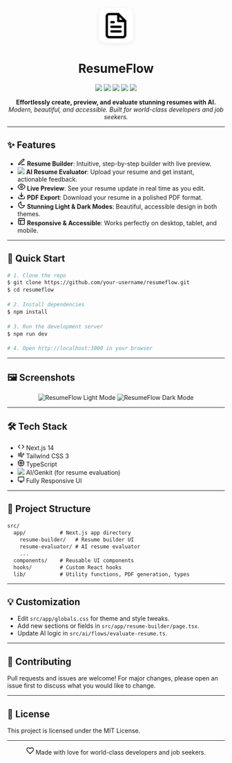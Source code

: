 <p align="center">
  <img src="https://raw.githubusercontent.com/feathericons/feather/master/icons/file-text.svg" width="64" height="64" alt="ResumeFlow Logo" style="background:white;border-radius:16px;padding:8px;box-shadow:0 2px 12px rgba(0,0,0,0.08);" />
</p>

<h1 align="center">ResumeFlow</h1>

<p align="center">
  <img src="https://img.shields.io/badge/Next.js-14-blue?logo=nextdotjs" />
  <img src="https://img.shields.io/badge/TailwindCSS-3.x-38bdf8?logo=tailwindcss" />
  <img src="https://img.shields.io/badge/TypeScript-5.x-3178c6?logo=typescript" />
  <img src="https://img.shields.io/badge/AI%20Powered-Resume%20Builder-teal" />
  <img src="https://img.shields.io/badge/License-MIT-green.svg" />
</p>

<p align="center">
  <b>Effortlessly create, preview, and evaluate stunning resumes with AI.</b><br/>
  <i>Modern, beautiful, and accessible. Built for world-class developers and job seekers.</i>
</p>

---

## ✨ Features

- <img src="https://raw.githubusercontent.com/feathericons/feather/master/icons/edit-3.svg" width="18"/> **Resume Builder**: Intuitive, step-by-step builder with live preview.
- <img src="https://raw.githubusercontent.com/feathericons/feather/master/icons/sparkles.svg" width="18"/> **AI Resume Evaluator**: Upload your resume and get instant, actionable feedback.
- <img src="https://raw.githubusercontent.com/feathericons/feather/master/icons/eye.svg" width="18"/> **Live Preview**: See your resume update in real time as you edit.
- <img src="https://raw.githubusercontent.com/feathericons/feather/master/icons/download.svg" width="18"/> **PDF Export**: Download your resume in a polished PDF format.
- <img src="https://raw.githubusercontent.com/feathericons/feather/master/icons/moon.svg" width="18"/> **Stunning Light & Dark Modes**: Beautiful, accessible design in both themes.
- <img src="https://raw.githubusercontent.com/feathericons/feather/master/icons/layout.svg" width="18"/> **Responsive & Accessible**: Works perfectly on desktop, tablet, and mobile.

---

## 🚀 Quick Start

```bash
# 1. Clone the repo
$ git clone https://github.com/your-username/resumeflow.git
$ cd resumeflow

# 2. Install dependencies
$ npm install

# 3. Run the development server
$ npm run dev

# 4. Open http://localhost:3000 in your browser
```

---

## 🖼️ Screenshots

<p align="center">
  <img src="https://user-images.githubusercontent.com/placeholder/resumeflow-light.png" width="400" alt="ResumeFlow Light Mode" />
  <img src="https://user-images.githubusercontent.com/placeholder/resumeflow-dark.png" width="400" alt="ResumeFlow Dark Mode" />
</p>

---

## 🛠️ Tech Stack

- <img src="https://raw.githubusercontent.com/feathericons/feather/master/icons/code.svg" width="16"/> Next.js 14
- <img src="https://raw.githubusercontent.com/feathericons/feather/master/icons/wind.svg" width="16"/> Tailwind CSS 3
- <img src="https://raw.githubusercontent.com/feathericons/feather/master/icons/cpu.svg" width="16"/> TypeScript
- <img src="https://raw.githubusercontent.com/feathericons/feather/master/icons/sparkles.svg" width="16"/> AI/Genkit (for resume evaluation)
- <img src="https://raw.githubusercontent.com/feathericons/feather/master/icons/monitor.svg" width="16"/> Fully Responsive UI

---

## 📁 Project Structure

```
src/
  app/           # Next.js app directory
    resume-builder/   # Resume builder UI
    resume-evaluator/ # AI resume evaluator
    ...
  components/    # Reusable UI components
  hooks/         # Custom React hooks
  lib/           # Utility functions, PDF generation, types
```

---

## 💡 Customization

- Edit `src/app/globals.css` for theme and style tweaks.
- Add new sections or fields in `src/app/resume-builder/page.tsx`.
- Update AI logic in `src/ai/flows/evaluate-resume.ts`.

---

## 🤝 Contributing

Pull requests and issues are welcome! For major changes, please open an issue first to discuss what you would like to change.

---

## 📄 License

This project is licensed under the MIT License.

---

<p align="center">
  <img src="https://raw.githubusercontent.com/feathericons/feather/master/icons/heart.svg" width="18"/> Made with love for world-class developers and job seekers.
</p>
